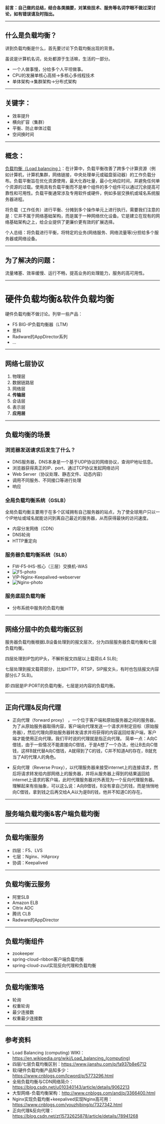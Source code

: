 **前言：自己做的总结，结合各类摘要，对某些技术、服务等名词字眼不做过深讨论，如有错误请及时指出。**

---
## 什么是负载均衡？
讲到负载均衡是什么，首先要讨论下负载均衡出现的背景。

虽说是计算机名词，处处都源于生活嘛，生活的一部分。

* 一个人做事慢，分给多个人平坦做事。
* CPU的发展单核心高频->多核心多线程技术
* 单体架构->集群架构->分布式架构
---
## 关键字：
* 效率提升
* 横向扩容（集群）
* 平衡、防止单体过载
* 空间换时间
---
## 概念：
[负载均衡（Load balancing ）](https://en.wikipedia.org/wiki/Load_balancing_(computing))：在计算中，负载平衡改善了跨多个计算资源（例如计算机，计算机集群，网络链接，中央处理单元或磁盘驱动器）的工作负载分布。负载平衡旨在优化资源使用，最大化吞吐量，最小化响应时间，并避免任何单个资源的过载。使用具有负载平衡而不是单个组件的多个组件可以通过冗余提高可靠性和可用性。负载平衡通常涉及专用软件或硬件，例如多层交换机或域名系统服务器进程。

将负载（工作任务）进行平衡、分摊到多个操作单元上进行执行。需要我们注意的是：它并不属于网络基础架构，而是属于一种网络优化设备。它是建立在现有的网络基础架构之上，给企业提供了更廉价更有效的扩展选择。

个人总结：将负载进行平衡，将特定的业务(网络服务、网络流量等)分担给多个服务器或网络设备。

---
## 为了解决的问题：
流量堵塞、效率缓慢、运行不畅，提高业务的处理能力，服务的高可用性。

---
# 硬件负载均衡&软件负载均衡
硬件负载均衡不做讨论。列举一些产品：
* F5 BIG-IP负载均衡器（LTM）
* 思科
* Radware的AppDirector系列
* ...
---
## 网络七层协议
1. 物理层 
2. 数据链路层
3. 网络层
4. **传输层**
5. 会话层
6. 表示层
7. **应用层**
---
## 负载均衡的场景
### 浏览器发送请求后发生了什么？
* DNS服务器，DNS本身是一个基于UDP协议的网络协议，查询IP地址信息。
* 浏览器获得真正的IP、port、通过TCP协议发起网络访问
* Web Server（协议处理、静态文件、动态内容）
* 调用不同服务、不同接口等进行处理
* 响应

### 全局负载均衡系统（GSLB）
全局负载均衡主要用于在多个区域拥有自己服务器的站点，为了使全球用户只以一个IP地址或域名就能访问到离自己最近的服务器，从而获得最快的访问速度。
* 内容分发网络（CDN）
* DNS轮询
* HTTP重定向

### 服务器负载均衡系统（SLB）
* FW-F5-IHS-核心（三层）交换机-WAS
* ![F5-photo](./image/F5_ISH_WAS.png)
* VIP-Nginx-Keepalived-webserver
* ![Nginx-photo](./image/Nginx-Keepalived.png)

### 服务底层负载均衡
* 分布系统中服务的负载均衡
---
## 网络分层中的负载均衡区别
服务器负载均衡根据LB设备处理到的报文层次，分为四层服务器负载均衡和七层负载均衡。

四层处理到IP包的IP头，不解析报文四层以上载荷(L4 SLB);

七层处理到报文载荷部分，比如HTTP，RTSP，SIP报文头，有时也包括报文内容部分(L7 SLB)。

即:四层是IP:PORT的负载均衡，七层是对内容的负载均衡。

---
## 正向代理&反向代理
* 正向代理（forward proxy） ，一个位于客户端和原始服务器之间的服务器，为了从原始服务器取得内容，客户端向代理发送一个请求并制定目标（原始服务器），然后代理向原始服务器转发请求并将获得的内容返回给客户端，客户端才能使用正向代理。我们平时说的代理就是指正向代理。 简单一点：A向C借钱，由于一些情况不能直接向C借钱，于是A想了一个办法，他让B去向C借钱，这样B就代替A向C借钱，A就得到了C的钱，C并不知道A的存在，B就充当了A的代理人的角色。 

* 反向代理（Reverse Proxy），以代理服务器来接受internet上的连接请求，然后将请求转发给内部网络上的服务器，并将从服务器上得到的结果返回给internet上请求的客户端，此时代理服务器对外表现为一个反向代理服务器。理解起来有些抽象，可以这么说：A向B借钱，B没有拿自己的钱，而是悄悄地向C借钱，拿到钱之后再交给A,A以为是B的钱，他并不知道C的存在。 
---
## 服务端负载均衡&客户端负载均衡
---
## 负载均衡服务
* 四层：F5、LVS
* 七层：Nginx、HAproxy
* 协调：Keepalived
---
## 负载均衡云服务
* 阿里SLB
* Amazon ELB
* Citrix ADC
* 腾讯 CLB
* Radware的AppDirector
---
## 负载均衡组件
* zookeeper
* spring-cloud-ribbon客户端负载均衡
* spring-cloud-zuul实现反向代理和负载均衡
---
## 负载均衡策咯
* 轮询
* 权重轮询
* 最少连接数
* 权重最少连接数
---
## 参考资料
* Load Balancing (computing) WIKI：https://en.wikipedia.org/wiki/Load_balancing_(computing)
* 四层/七层负载均衡区别：https://www.jianshu.com/p/fa937b8e6712
* 软/硬件负载均衡产品知多少：https://www.cnblogs.com/lcword/p/5773296.html
* 全局负载均衡与CDN网络简介：https://blog.csdn.net/u010340143/article/details/9062213
* 大型网络-负载均衡架构：http://www.cnblogs.com/and/p/3366400.html
* Nginx实现负载均衡+keepalived实现Nginx高可用：https://www.cnblogs.com/youzhibing/p/7327342.html
* 正向代理&反向代理：https://blog.csdn.net/zt15732625878/article/details/78941268
